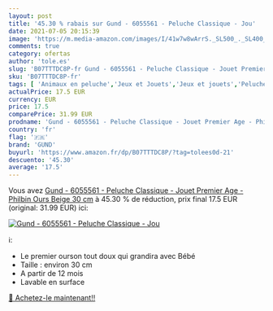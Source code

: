 ```yaml
---
layout: post
title: '45.30 % rabais sur Gund - 6055561 - Peluche Classique - Jou'
date: 2021-07-05 20:15:39
image: 'https://m.media-amazon.com/images/I/41w7w8wArrS._SL500_._SL400_.jpg'
comments: true
category: ofertas
author: 'tole.es'
slug: 'B07TTTDC8P-fr Gund - 6055561 - Peluche Classique - Jouet Premier Age -...'
sku: 'B07TTTDC8P-fr'
tags: [ 'Animaux en peluche','Jeux et Jouets','Jeux et jouets','Peluches','gund', ]
actualPrice: 17.5 EUR
currency: EUR
price: 17.5
comparePrice: 31.99 EUR
prodname: 'Gund - 6055561 - Peluche Classique - Jouet Premier Age - Philbin Ours Beige 30 cm'
country: 'fr'
flag: '🇫🇷'
brand: 'GUND'
buyurl: 'https://www.amazon.fr/dp/B07TTTDC8P/?tag=tolees0d-21'
descuento: '45.30'
average: '17.5'
---
```


Vous avez [Gund - 6055561 - Peluche Classique - Jouet Premier Age - Philbin Ours Beige 30 cm](https://www.amazon.fr/dp/B07TTTDC8P/?tag=tolees0d-21)  à  45.30 % de réduction, prix final  17.5 EUR (original: 31.99 EUR) ici:

[![Gund - 6055561 - Peluche Classique - Jou](https://m.media-amazon.com/images/I/41w7w8wArrS._SL500_._SL400_.jpg)](https://www.amazon.fr/dp/B07TTTDC8P/?tag=tolees0d-21)

ℹ️:

- Le premier ourson tout doux qui grandira avec Bébé
- Taille : environ 30 cm
- A partir de 12 mois
- Lavable en surface

[🛒 Achetez-le maintenant!!](https://www.amazon.fr/dp/B07TTTDC8P/?tag=tolees0d-21)
